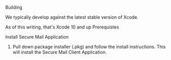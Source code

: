 Building

We typically develop against the latest stable version of Xcode.

As of this writing, that's Xcode 10 and up
Prerequistes

Install Secure Mail Application
1. Pull down package installer (.pkg) and follow the install instructions. This will install the Secure Mail Client Application.


